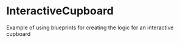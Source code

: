 # InteractiveCupboard
Example of using blueprints for creating the logic for an interactive cupboard
